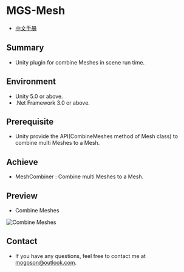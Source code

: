﻿# MGS-Mesh
- [中文手册](./README_ZH.md)

## Summary
- Unity plugin for combine Meshes in scene run time.

## Environment
- Unity 5.0 or above.
- .Net Framework 3.0 or above.

## Prerequisite
- Unity provide the API(CombineMeshes method of Mesh class) to combine multi Meshes to a Mesh.

## Achieve
- MeshCombiner : Combine multi Meshes to a Mesh.

## Preview
- Combine Meshes

![Combine Meshes](./Attachments/README_Image/CombineMeshes.gif)

## Contact
- If you have any questions, feel free to contact me at mogoson@outlook.com.